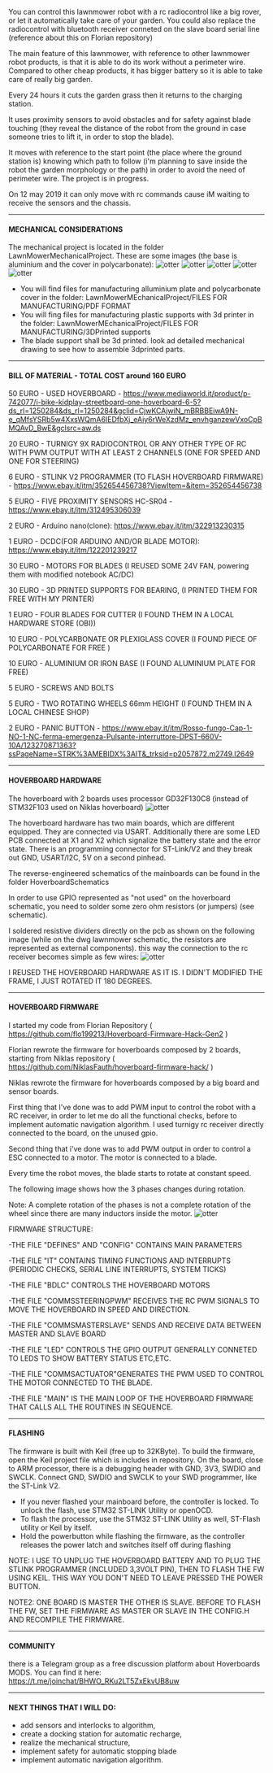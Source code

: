 You can control this lawnmower robot with a rc radiocontrol like a big rover, or let it automatically take care of your garden.
You could also replace the radiocontrol with bluetooth receiver conneted on the slave board serial line (reference about this on Florian repository)

The main feature of this lawnmower, with reference to other lawnmower robot products, is that it is able to do its work without a perimeter wire. Compared to other cheap products, it has bigger battery so it is able to take care of really big garden.

Every 24 hours it cuts the garden grass then it returns to the charging station. 

It uses proximity sensors to avoid obstacles and for safety against blade touching (they reveal the distance of the robot from the ground in case someone tries to lift it, in order to stop the blade).

It moves with reference to the start point (the place where the ground station is) knowing which path to follow (i'm planning to save inside the robot the garden morphology or the path) in order to avoid the need of perimeter wire. 
The project is in progress. 

On 12 may 2019 it can only move with rc commands cause iM waiting to receive the sensors and the chassis.


------------------------------
#### MECHANICAL CONSIDERATIONS

The mechanical project is located in the folder LawnMowerMechanicalProject.
These are some images (the base is aluminium and the cover in polycarbonate):
![otter](https://github.com/gaucho1978/CHEAP-LAWNMOWER-ROBOT-FROM-HOVERBOARD/blob/master/LawnmowerMechanicalProject/3D%20PROJECT%20-%20INVENTOR%202014/pictures/bottom1.png)
![otter](https://github.com/gaucho1978/CHEAP-LAWNMOWER-ROBOT-FROM-HOVERBOARD/blob/master/LawnmowerMechanicalProject/3D%20PROJECT%20-%20INVENTOR%202014/pictures/side.png)
![otter](https://github.com/gaucho1978/CHEAP-LAWNMOWER-ROBOT-FROM-HOVERBOARD/blob/master/LawnmowerMechanicalProject/3D%20PROJECT%20-%20INVENTOR%202014/pictures/prospective.png)
![otter](https://github.com/gaucho1978/CHEAP-LAWNMOWER-ROBOT-FROM-HOVERBOARD/blob/master/LawnmowerMechanicalProject/3D%20PROJECT%20-%20INVENTOR%202014/pictures/prospective2.png)
![otter](https://github.com/gaucho1978/CHEAP-LAWNMOWER-ROBOT-FROM-HOVERBOARD/blob/master/LawnmowerMechanicalProject/3D%20PROJECT%20-%20INVENTOR%202014/pictures/front.png)


- You will find files for manufacturing alluminium plate and polycarbonate cover in the folder:
   LawnMowerMEchanicalProject/FILES FOR MANUFACTURING/PDF FORMAT
- You will fing files for manufacturing plastic supports with 3d printer in the folder:
   LawnMowerMEchanicalProject/FILES FOR MANUFACTURING/3DPrinted supports
- The blade support shall be 3d printed. look ad detailed mechanical drawing to see how to assemble 3dprinted parts.


------------------------------
#### BILL OF MATERIAL - TOTAL COST around 160 EURO
50 EURO - USED HOVERBOARD - https://www.mediaworld.it/product/p-742077/i-bike-kidplay-streetboard-one-hoverboard-6-5?ds_rl=1250284&ds_rl=1250284&gclid=CjwKCAjwiN_mBRBBEiwA9N-e_qMfsYSRb5w4XxsWQmA6IEDfbXj_eAiy6rWeXzdMz_envhganzewVxoCpBMQAvD_BwE&gclsrc=aw.ds

20 EURO - TURNIGY 9X RADIOCONTROL OR ANY OTHER TYPE OF RC WITH PWM OUTPUT WITH AT LEAST 2 CHANNELS (ONE FOR SPEED AND ONE FOR STEERING)

6 EURO - STLINK V2 PROGRAMMER (TO FLASH HOVERBOARD FIRMWARE) - https://www.ebay.it/itm/352654456738?ViewItem=&item=352654456738

5 EURO - FIVE PROXIMITY SENSORS HC-SR04 - https://www.ebay.it/itm/312495306039

2 EURO - Arduino nano(clone): https://www.ebay.it/itm/322913230315

1 EURO - DCDC(FOR ARDUINO AND/OR BLADE MOTOR): https://www.ebay.it/itm/122201239217

30 EURO - MOTORS FOR BLADES (I REUSED SOME 24V FAN, powering them with modified notebook AC/DC)

30 EURO - 3D PRINTED SUPPORTS FOR BEARING, (I PRINTED THEM FOR FREE WITH MY PRINTER)

1 EURO - FOUR BLADES FOR CUTTER (I FOUND THEM IN A LOCAL HARDWARE STORE (OBI))

10 EURO - POLYCARBONATE OR PLEXIGLASS COVER (I FOUND PIECE OF POLYCARBONATE FOR FREE )

10 EURO - ALUMINIUM OR IRON BASE (I FOUND ALUMINIUM PLATE FOR FREE)

5 EURO - SCREWS AND BOLTS

5 EURO - TWO ROTATING WHEELS 66mm HEIGHT (I FOUND THEM IN A LOCAL CHINESE SHOP)

2 EURO - PANIC BUTTON - https://www.ebay.it/itm/Rosso-fungo-Cap-1-NO-1-NC-ferma-emergenza-Pulsante-interruttore-DPST-660V-10A/123270871363?ssPageName=STRK%3AMEBIDX%3AIT&_trksid=p2057872.m2749.l2649



------------------------------
#### HOVERBOARD HARDWARE
The hoverboard with 2 boards uses processor GD32F130C8 (instead of STM32F103 used on Niklas hoverboard) 
![otter](https://github.com/gaucho1978/CHEAP-LAWNMOWER-ROBOT-FROM-HOVERBOARD/blob/master/HoverboardPCBFirmware/images/Hardware_Overview_small.png )


The hoverboard hardware has two main boards, which are different equipped. They are connected via USART. Additionally there are some LED PCB connected at X1 and X2 which signalize the battery state and the error state. There is an programming connector for ST-Link/V2 and they break out GND, USART/I2C, 5V on a second pinhead.

The reverse-engineered schematics of the mainboards can be found in the folder HoverboardSchematics

In order to use  GPIO represented as "not used" on the hoverboard schematic, you need to solder some zero ohm resistors (or jumpers) (see schematic).

I soldered resistive dividers directly on the pcb as shown on the following image (while on the dwg lawnmower schematic, the resistors are represented as external components). this way the connection to the rc receiver becomes simple as few wires:
![otter](https://github.com/gaucho1978/CHEAP-LAWNMOWER-ROBOT-FROM-HOVERBOARD/blob/master/HoverboardPCBFirmware/images/weldings.png)

I REUSED THE HOVERBOARD HARDWARE AS IT IS. I DIDN'T MODIFIED THE FRAME, I JUST ROTATED IT 180 DEGREES.


------------------------------
#### HOVERBOARD FIRMWARE
I started my code from Florian Repository ( https://github.com/flo199213/Hoverboard-Firmware-Hack-Gen2 )

Florian rewrote the firmware for hoverboards composed by 2 boards, starting from Niklas repository ( https://github.com/NiklasFauth/hoverboard-firmware-hack/ )

Niklas rewrote the firmware for hoverboards composed by a big board and sensor boards.

First thing that I've done was to add PWM input to control the robot with a RC receiver, in order to let me do all the functional checks, before to implement automatic navigation algorithm.
I used turnigy rc receiver directly connected to the board, on the unused gpio.

Second thing that i've done was to add PWM output in order to control a ESC connected to a motor. The motor is connected to a blade. 

Every time the robot moves, the blade starts to rotate at constant speed.

The following image shows how the 3 phases changes during rotation. 

Note: A complete rotation of the phases is not a complete rotation of the wheel since there are many inductors inside the motor. 
![otter](https://github.com/gaucho1978/CHEAP-LAWNMOWER-ROBOT-FROM-HOVERBOARD/blob/master/HoverboardPCBFirmware/images/Raumzeigerdiagramm.png )

FIRMWARE STRUCTURE:

-THE FILE "DEFINES" AND "CONFIG" CONTAINS MAIN PARAMETERS 

-THE FILE "IT" CONTAINS TIMING FUNCTIONS AND INTERRUPTS (PERIODIC CHECKS,  SERIAL LINE INTERRUPTS, SYSTEM TICKS)

-THE FILE "BDLC" CONTROLS THE HOVERBOARD MOTORS

-THE FILE "COMMSSTEERINGPWM" RECEIVES THE RC PWM SIGNALS TO MOVE THE HOVERBOARD IN SPEED AND DIRECTION.

-THE FILE "COMMSMASTERSLAVE" SENDS AND RECEIVE DATA BETWEEN MASTER AND SLAVE BOARD

-THE FILE "LED" CONTROLS THE GPIO OUTPUT GENERALLY CONNETED TO LEDS TO SHOW BATTERY STATUS ETC,ETC.

-THE FILE "COMMSACTUATOR"GENERATES THE PWM USED TO CONTROL THE MOTOR CONNECTED TO THE BLADE.

-THE FILE "MAIN" IS THE MAIN LOOP OF THE HOVERBOARD FIRMWARE THAT CALLS ALL THE ROUTINES IN SEQUENCE.



------------------------------
#### FLASHING
The firmware is built with Keil (free up to 32KByte). To build the firmware, open the Keil project file which is includes in repository. On the board, close to ARM processor, there is a debugging header with GND, 3V3, SWDIO and SWCLK. Connect GND, SWDIO and SWCLK to your SWD programmer, like the ST-Link V2.

- If you never flashed your mainboard before, the controller is locked. To unlock the flash, use STM32 ST-LINK Utility or openOCD.
- To flash the processor, use the STM32 ST-LINK Utility as well, ST-Flash utility or Keil by itself.
- Hold the powerbutton while flashing the firmware, as the controller releases the power latch and switches itself off during flashing

NOTE: I USE TO UNPLUG THE HOVERBOARD BATTERY AND TO PLUG THE STLINK PROGRAMMER (INCLUDED 3,3VOLT PIN), THEN TO FLASH THE FW USING KEIL. THIS WAY YOU DON'T NEED TO LEAVE PRESSED THE POWER BUTTON.

NOTE2: ONE BOARD IS MASTER THE OTHER IS SLAVE. BEFORE TO FLASH THE FW, SET THE FIRMWARE AS MASTER OR SLAVE IN THE CONFIG.H AND RECOMPILE THE FIRMWARE.

------------------------------
#### COMMUNITY
there is a Telegram group as a free discussion platform about Hoverboards MODS. You can find it here: https://t.me/joinchat/BHWO_RKu2LT5ZxEkvUB8uw


------------------------------
#### NEXT THINGS THAT I WILL DO: 
- add sensors and interlocks to algorithm,
- create a docking station for automatic recharge, 
- realize the mechanical structure, 
- implement safety for automatic stopping blade 
- implement automatic navigation algorithm.

